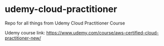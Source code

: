 # udemy-cloud-practitioner
Repo for all things from Udemy Cloud Practitioner Course

Udemy course link: https://www.udemy.com/course/aws-certified-cloud-practitioner-new/
